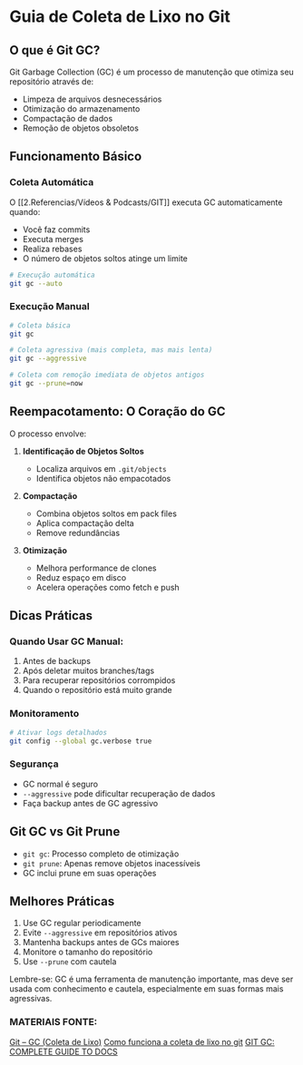 # Guia de Coleta de Lixo no Git

## O que é Git GC?
Git Garbage Collection (GC) é um processo de manutenção que otimiza seu repositório através de:
- Limpeza de arquivos desnecessários
- Otimização do armazenamento
- Compactação de dados
- Remoção de objetos obsoletos

## Funcionamento Básico

### Coleta Automática
O [[2.Referencias/Vídeos & Podcasts/GIT]] executa GC automaticamente quando:
- Você faz commits
- Executa merges
- Realiza rebases
- O número de objetos soltos atinge um limite

```bash
# Execução automática
git gc --auto
```

### Execução Manual
```bash
# Coleta básica
git gc

# Coleta agressiva (mais completa, mas mais lenta)
git gc --aggressive

# Coleta com remoção imediata de objetos antigos
git gc --prune=now
```

## Reempacotamento: O Coração do GC

O processo envolve:

1. **Identificação de Objetos Soltos**
   - Localiza arquivos em `.git/objects`
   - Identifica objetos não empacotados

2. **Compactação**
   - Combina objetos soltos em pack files
   - Aplica compactação delta
   - Remove redundâncias

3. **Otimização**
   - Melhora performance de clones
   - Reduz espaço em disco
   - Acelera operações como fetch e push

## Dicas Práticas

### Quando Usar GC Manual:
1. Antes de backups
2. Após deletar muitos branches/tags
3. Para recuperar repositórios corrompidos
4. Quando o repositório está muito grande

### Monitoramento
```bash
# Ativar logs detalhados
git config --global gc.verbose true
```

### Segurança
- GC normal é seguro
- `--aggressive` pode dificultar recuperação de dados
- Faça backup antes de GC agressivo

## Git GC vs Git Prune

- `git gc`: Processo completo de otimização
- `git prune`: Apenas remove objetos inacessíveis
- GC inclui prune em suas operações

## Melhores Práticas

1. Use GC regular periodicamente
2. Evite `--aggressive` em repositórios ativos
3. Mantenha backups antes de GCs maiores
4. Monitore o tamanho do repositório
5. Use `--prune` com cautela

Lembre-se: GC é uma ferramenta de manutenção importante, mas deve ser usada com conhecimento e cautela, especialmente em suas formas mais agressivas.

### MATERIAIS FONTE:
[Git – GC (Coleta de Lixo)](https://www.geeksforgeeks.org/git-gc-garbage-collection/)
[Como funciona a coleta de lixo no git](https://graphite.dev/guides/git-garbage-collection)
[GIT GC: COMPLETE GUIDE TO DOCS](https://www.atlassian.com/git/tutorials/git-gc)
